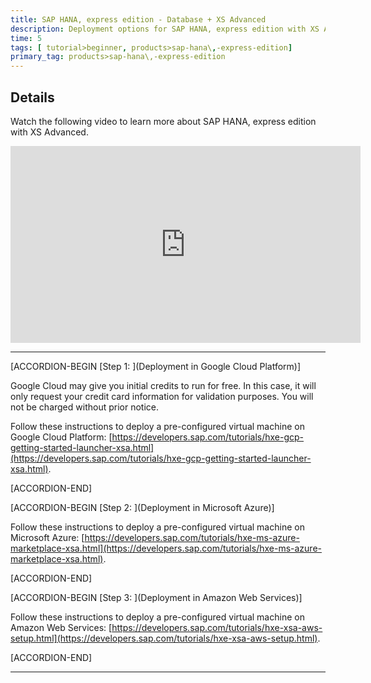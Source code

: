 ```yaml
---
title: SAP HANA, express edition - Database + XS Advanced
description: Deployment options for SAP HANA, express edition with XS Advanced
time: 5
tags: [ tutorial>beginner, products>sap-hana\,-express-edition]
primary_tag: products>sap-hana\,-express-edition
---
```



## Details

Watch the following video to learn more about SAP HANA, express edition with XS Advanced.

<iframe width="560" height="315" src="https://www.youtube.com/embed/UD9NYibgYTo" frameborder="0" allow="accelerometer; autoplay; encrypted-media; gyroscope; picture-in-picture" allowfullscreen></iframe>

---

[ACCORDION-BEGIN [Step 1: ](Deployment in Google Cloud Platform)]

Google Cloud may give you initial credits to run for free. In this case, it will only request your credit card information for validation purposes. You will not be charged without prior notice.

Follow these instructions to deploy a pre-configured virtual machine on Google Cloud Platform: [https://developers.sap.com/tutorials/hxe-gcp-getting-started-launcher-xsa.html](https://developers.sap.com/tutorials/hxe-gcp-getting-started-launcher-xsa.html).


[ACCORDION-END]

[ACCORDION-BEGIN [Step 2: ](Deployment in Microsoft Azure)]

Follow these instructions to deploy a pre-configured virtual machine on Microsoft Azure: [https://developers.sap.com/tutorials/hxe-ms-azure-marketplace-xsa.html](https://developers.sap.com/tutorials/hxe-ms-azure-marketplace-xsa.html).

[ACCORDION-END]


[ACCORDION-BEGIN [Step 3: ](Deployment in Amazon Web Services)]

Follow these instructions to deploy a pre-configured virtual machine on Amazon Web Services: [https://developers.sap.com/tutorials/hxe-xsa-aws-setup.html](https://developers.sap.com/tutorials/hxe-xsa-aws-setup.html).

[ACCORDION-END]

---
